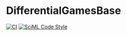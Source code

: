 # DifferentialGamesBase

<!--
[![Build Status](https://github.com/BennetOutland/DifferentialGamesBase.jl/actions/workflows/CI.yml/badge.svg?branch=main)](https://github.com/BennetOutland/DifferentialGamesBase.jl/actions/workflows/CI.yml?query=branch%3Amain)
-->

[![CI](https://github.com/JuliaDifferentialGames/DifferentialGamesBase/actions/workflows/CI.yml/badge.svg?branch=main)](https://github.com/JuliaDifferentialGames/DifferentialGamesBase/actions/workflows/CI.yml)
[![SciML Code Style](https://img.shields.io/static/v1?label=code%20style&message=SciML&color=9558b2&labelColor=389826)](https://github.com/SciML/SciMLStyle)
